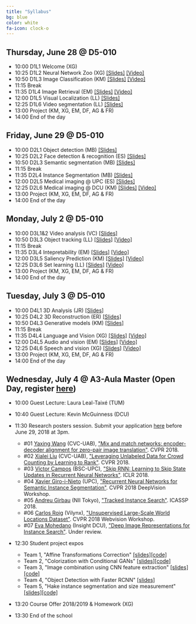 ```yaml
---
title: "Syllabus"
bg: blue
color: white
fa-icon: clock-o
---
```


## Thursday, June 28 @ D5-010

- 10:00 D1L1 Welcome (XG) 
- 10:25 D1L2 Neural Network Zoo (XG) [[Slides]][D1L2-slides] [[Video]][D1L2-video]
- 10:50 D1L3 Image Classification (KM) [[Slides]][D1L3-slides] [[Video]][D1L3-video]
- 11:15 Break
- 11:35 D1L4 Image Retrieval (EM) [[Slides]][D1L4-slides] [[Video]][D1L4-video]
- 12:00 D1L5 Visual Localization (LL) [[Slides]][D1L5-slides]
- 12:25 D1L6 Video segmentation (LL) [[Slides]][D1L6-slides]
- 13:00 Project (KM, XG, EM, DF, AG & FR) 
- 14:00 End of the day

[d1l2-slides]: https://www.slideshare.net/xavigiro/d1l2-the-neural-network-zoo-upc-2018-deep-learning-for-computer-vision
[d1l3-slides]: https://www.slideshare.net/xavigiro/d1l3-image-classification-upc-2018-deep-learning-for-computer-vision
[d1l4-slides]: https://www.slideshare.net/xavigiro/d1l5-contentbased-image-retrieval-upc-2018-deep-learning-for-computer-vision
[d1l5-slides]: https://www.slideshare.net/xavigiro/d1l5-cnn-vs-siftbased-visual-localization-upc-2018-deep-learning-for-computer-vision
[d1l6-slides]: https://www.slideshare.net/xavigiro/d1l6-video-object-segmentation-upc-2018-deep-learning-for-computer-vision

[d1l2-video]: https://youtu.be/P47KJJ4wbyo
[d1l3-video]: https://youtu.be/NHvantNw1Kw
[d1l4-video]: https://youtu.be/UyEXEGevhZs

## Friday, June 29 @ D5-010

- 10:00 D2L1 Object detection (MB) [[Slides]][D2L1-slides]
- 10:25 D2L2 Face detection & recognition (ES) [[Slides]][D2L2-slides]
- 10:50 D2L3 Semantic segmentation (MB) [[Slides]][D2L3-slides]
- 11:15 Break
- 11:35 D2L4 Instance Segmentation (MB) [[Slides]][D2L4-slides]
- 12:00 D2L5 Medical imaging @ UPC (ES) [[Slides]][D2L5-slides]
- 12:25 D2L6 Medical imaging @ DCU (KM) [[Slides]][D2L6-slides] [[Video]][D2L6-video]
- 13:00 Project (KM, XG, EM, DF, AG & FR)
- 14:00 End of the day

[d2l1-slides]: https://www.slideshare.net/xavigiro/d2l1-object-detection-upc-2018-deep-learning-for-computer-vision
[d2l2-slides]: https://www.slideshare.net/xavigiro/d2l2-face-recognition-upc-2018-deep-learning-for-computer-vision
[d2l3-slides]: https://www.slideshare.net/xavigiro/d2l3-semantic-segmentation-upc-2018-deep-learning-for-computer-vision
[d2l4-slides]: https://www.slideshare.net/xavigiro/instance-segmentation-mriam-bellver-upc-barcelona-2018
[d2l5-slides]: https://www.slideshare.net/xavigiro/medical-imaging-at-upc-elisa-sayrol-upc-barcelona-2018
[d2l6-slides]: https://www.slideshare.net/xavigiro/medical-imaging-at-dcu-kevin-mcguinness-upc-barcelona-2018

[d2l6-video]: https://youtu.be/VdmY90YKLTI

## Monday, July 2 @ D5-010

- 10:00 D3L1&2 Video analysis (VC) [[Slides]][D3L12-slides]
- 10:50 D3L3 Object tracking (LL) [[Slides]][D3L3-slides] [[Video]][d3l3-video]
- 11:15 Break
- 11:35 D3L4 Intepretability (EM) [[Slides]][D3L4-slides] [[Video]][d3l4-video]
- 12:00 D3L5 Saliency Prediction (KM) [[Slides]][D3L5-slides] [[Video]][d3l5-video]
- 12:25 D3L6 Set learning (LL) [[Slides]][D3L6-slides] [[Video]][d3l6-video]
- 13:00 Project (KM, XG, EM, DF, AG & FR)
- 14:00 End of the day

[d3l12-slides]: https://www.slideshare.net/xavigiro/deep-video-analysis-vctor-campos-upc-barcelona-2018
[d3l3-slides]: https://www.slideshare.net/xavigiro/multiple-object-tracking-laura-lealtaixe-upc-barcelona-2018
[d3l4-slides]: https://www.slideshare.net/xavigiro/interpretability-of-convolutional-neural-networks-eva-mohedano-upc-barcelona-2018
[d3l5-slides]: https://www.slideshare.net/xavigiro/visual-saliency-prediction-with-deep-learning-kevin-mcguinness-upc-barcelona-2018
[d3l6-slides]: https://www.slideshare.net/xavigiro/towards-set-learning-and-prediction-laura-lealtaixe-upc-barcelona-2018

[d3l3-video]: https://youtu.be/NQXRb3ViRuQ 
[d3l4-video]: https://youtu.be/SsHohytl1NA
[d3l5-video]: https://youtu.be/iEgB1ZQ2W2I
[d3l6-video]: https://youtu.be/L4V-gdYYQcY

## Tuesday, July 3 @ D5-010

- 10:00 D4L1 3D Analysis (JR) [[Slides]][D4L1-slides]
- 10:25 D4L2 3D Reconstruction (ER) [[Slides]][D4L2-slides]
- 10:50 D4L3 Generative models (KM) [[Slides]][D4L3-slides]
- 11:15 Break
- 11:35 D4L4 Language and Vision (XG) [[Slides]][D4L4-slides] [[Video]][D4L4-video]
- 12:00 D4L5 Audio and vision (EM) [[Slides]][D4L5-slides] [[Video]][D4L5-video]
- 12:25 D4L6 Speech and vision (XG) [[Slides]][D4L6-slides] [[Video]][D4L6-video]
- 13:00 Project (KM, XG, EM, DF, AG & FR)
- 14:00 End of the day

[D4L1-slides]: https://www.slideshare.net/xavigiro/deep-3d-analysis-javier-ruizhidalgo-upc-barcelona-2018
[D4L2-slides]: https://www.slideshare.net/xavigiro/deep-3d-reconstruction-eduarda-ramon-upc-barcelona-2018
[D4L3-slides]: https://www.slideshare.net/xavigiro/deep-generative-models-kevin-mcguinness-upc-barcelona-2018
[D4L4-slides]: https://www.slideshare.net/xavigiro/deep-language-and-vision-xavier-giroinieto-upc-barcelona-2018
[D4L5-slides]: https://www.slideshare.net/xavigiro/deep-audio-and-vision-eva-mohedano-upc-barcelona-2018
[D4L6-slides]: https://www.slideshare.net/xavigiro/deep-speech-and-vision-xavier-giroinieto-upc-barcelona-2018

[d4l4-video]: https://youtu.be/anghBcUQCgw
[d4l5-video]: https://youtu.be/1ci2l7TTbtA
[D4L6-video]: https://youtu.be/QvxKCQddTVE

## Wednesday, July 4 @ A3-Aula Master (Open Day, register [here](https://www.eventbrite.com/e/upc-telecombcn-deep-learning-for-vision-open-lectures-tickets-46888336276))

- 10:00 Guest Lecture: Laura Leal-Taixé (TUM)
- 10:40 Guest Lecture: Kevin McGuinness (DCU)
- 11:30 Research posters session. Submit your application [here](https://docs.google.com/forms/d/e/1FAIpQLScSWQKyvUkdEtoH46gTCrQJrNAH95RbxcM2ywO9XrzxqSK17g/viewform?usp=sf_link) before June 29, 2018 at 3pm.
    - #01 [Yaxing Wang](https://yaxingwang.github.io/) (CVC-UAB), ["Mix and match networks: encoder-decoder alignment for  zero-pair image translation"](https://arxiv.org/abs/1804.02199). CVPR 2018.
    - #02 [Xialei Liu](https://xialeiliu.github.io/) (CVC-UAB), ["Leveraging Unlabeled Data for Crowd Counting by Learning to Rank"](https://arxiv.org/abs/1803.03095). CVPR 2018.
    - #03 [Víctor Campos](https://imatge.upc.edu/web/people/victor-campos) (BSC-UPC), ["Skip RNN: Learning to Skip State Updates in Recurrent Neural Networks"](https://imatge-upc.github.io/skiprnn-2017-telecombcn/). ICLR 2018.
    - #04 [Xavier Giro-i-Nieto](https://imatge.upc.edu/web/people/xavier-giro) (UPC), ["Recurrent Neural Networks for Semantic Instance Segmentation"](https://imatge-upc.github.io/rsis/). CVPR 2018 DeepVision Workshop.
    - #05 [Andreu Girbau](https://imatge.upc.edu/web/people/andreu-girbau) (NII Tokyo), ["Tracked Instance Search"](https://arxiv.org/abs/1803.00479). ICASSP 2018.
    - #06 [Carlos Roig](http://www.vilynx.com/) (Vilynx), ["Unsupervised Large-Scale World Locations Dataset"](http://www.vision.ee.ethz.ch/webvision/files/unsupervised-large-scale.pdf).  CVPR 2018 Webvision Workshop.
    - #07 [Eva Mohedano](https://www.insight-centre.org/users/eva-mohedano) (Insight DCU), ["Deep Image Representations for Instance Search"](http://doras.dcu.ie/22178/1/phd-teses-report.pdf). Under review.
    
- 12:30 Student project expos
    - Team 1, "Affine Transformations Correction" [[slides]][slides-team1][[code]][code-team1]
    - Team 2, "Colorization with Conditional GANs" [[slides]][slides-team2][[code]][code-team2]
    - Team 3, "Image combination using CNN feature extraction" [[slides]][slides-team3][[code]][code-team3]
    - Team 4, "Object Detection with Faster RCNN" [[slides]][slides-team4]
    - Team 5, "Hake instance segmentation and size measurement" [[slides]][slides-team5][[code]][code-team5]
    
- 13:20 Course Offer 2018/2019 & Homework  (XG)
- 13:30 End of the school

[slides-team1]: https://docs.google.com/presentation/d/1qxbaq1-G3dz-lpJm_z1R0jUuHtstM33sEH1Ob-wGH9E/edit?usp=sharing
[slides-team2]: https://docs.google.com/presentation/d/1_2jrZ64cIHeYtd2vFxroJCY-7_w27gmOctsHieQKtak/edit?usp=sharing
[slides-team3]: https://docs.google.com/presentation/d/1iso8lalSgnc-HiuVVuItJXinOTrKguxpFWIpf77Jr1A/edit?usp=sharing
[slides-team4]: https://docs.google.com/presentation/d/1ZrJRcjdLraJte4MZd98hcbmI_L1kt0vc7I4SLdeuvH4/edit?usp=sharing
[slides-team5]: https://docs.google.com/presentation/d/1qriHh-mGuqLFH18XlD3DSUpa4FxuUtouel8tkY9U0Uk/edit?usp=sharing

[code-team1]: https://github.com/telecombcn-dl/2018-dlcv-team1
[code-team2]: https://github.com/telecombcn-dl/2018-dlcv-team2
[code-team3]: https://github.com/telecombcn-dl/2018-dlcv-team3
[code-team5]: https://github.com/telecombcn-dl/2018-dlcv-team5
